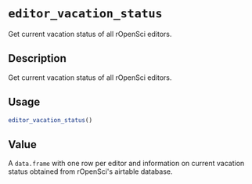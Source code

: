 # `editor_vacation_status`

Get current vacation status of all rOpenSci editors.


## Description

Get current vacation status of all rOpenSci editors.


## Usage

```r
editor_vacation_status()
```


## Value

A `data.frame` with one row per editor and information on current
 vacation status obtained from rOpenSci's airtable database.


